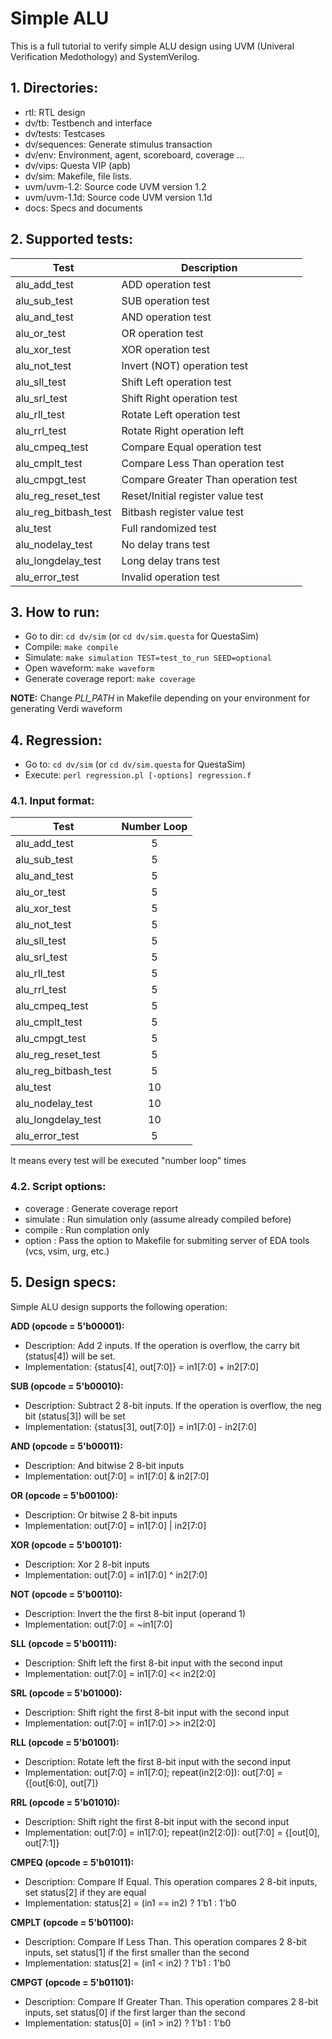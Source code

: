 # Simple ALU

This is a full tutorial to verify simple ALU design using UVM (Univeral Verification Medothology) and SystemVerilog. 


## 1. Directories:
- rtl: RTL design
- dv/tb: Testbench and interface
- dv/tests: Testcases
- dv/sequences: Generate stimulus transaction
- dv/env: Environment, agent, scoreboard, coverage ...
- dv/vips: Questa VIP (apb)
- dv/sim: Makefile, file lists.
- uvm/uvm-1.2: Source code UVM version 1.2
- uvm/uvm-1.1d: Source code UVM version 1.1d
- docs: Specs and documents



## 2. Supported tests:
| Test                  | Description                           |
| --------------------- | ------------------------------------- |
| alu_add_test          | ADD operation test                    |
| alu_sub_test          | SUB operation test                    |
| alu_and_test          | AND operation test                    |
| alu_or_test           | OR operation test                     |
| alu_xor_test          | XOR operation test                    |
| alu_not_test          | Invert (NOT) operation test           |
| alu_sll_test          | Shift Left operation test             |
| alu_srl_test          | Shift Right operation test            |
| alu_rll_test          | Rotate Left operation test            |
| alu_rrl_test          | Rotate Right operation left           |
| alu_cmpeq_test        | Compare Equal operation test          |
| alu_cmplt_test        | Compare Less Than operation test      |
| alu_cmpgt_test        | Compare Greater Than operation test   |
| alu_reg_reset_test    | Reset/Initial register value test     |
| alu_reg_bitbash_test  | Bitbash register value test           |
| alu_test              | Full randomized test                  |
| alu_nodelay_test      | No delay trans test                   |
| alu_longdelay_test    | Long delay trans test                 |
| alu_error_test        | Invalid operation test                |



## 3. How to run:
- Go to dir: `cd dv/sim` (or `cd dv/sim.questa` for QuestaSim)
- Compile: `make compile`
- Simulate: `make simulation TEST=test_to_run SEED=optional`
- Open waveform: `make waveform`
- Generate coverage report: `make coverage`

**NOTE:** 
Change *PLI_PATH* in Makefile depending on your environment for generating Verdi waveform



## 4. Regression:
- Go to: `cd dv/sim`  (or `cd dv/sim.questa` for QuestaSim)
- Execute: `perl regression.pl [-options] regression.f`

### 4.1. Input format:
| Test                  | Number Loop |
| --------------------- | :----------:|
| alu_add_test          |       5     |
| alu_sub_test          |       5     |
| alu_and_test          |       5     |
| alu_or_test           |       5     |
| alu_xor_test          |       5     |
| alu_not_test          |       5     |
| alu_sll_test          |       5     |
| alu_srl_test          |       5     |
| alu_rll_test          |       5     |
| alu_rrl_test          |       5     |
| alu_cmpeq_test        |       5     |
| alu_cmplt_test        |       5     |
| alu_cmpgt_test        |       5     |
| alu_reg_reset_test    |       5     |
| alu_reg_bitbash_test  |       5     |
| alu_test              |      10     |
| alu_nodelay_test      |      10     |
| alu_longdelay_test    |      10     |
| alu_error_test        |       5     |

It means every test will be executed "number loop" times

### 4.2. Script options:
- coverage : Generate coverage report
- simulate : Run simulation only (assume already compiled before)
- compile  : Run complation only 
- option   : Pass the option to Makefile for submiting server of EDA tools (vcs, vsim, urg, etc.)



## 5. Design specs:
Simple ALU design supports the following operation:

**ADD (opcode = 5'b00001):**
- Description: Add 2 inputs. If the operation is overflow, the carry bit (status[4]) will be set.
- Implementation: {status[4], out[7:0]} = in1[7:0] + in2[7:0]

**SUB (opcode = 5'b00010):**
- Description: Subtract 2 8-bit inputs. If the operation is overflow, the neg bit (status[3]) will be set 
- Implementation: {status[3], out[7:0]} = in1[7:0] - in2[7:0]

**AND (opcode = 5'b00011):**
- Description: And bitwise 2 8-bit inputs
- Implementation: out[7:0] = in1[7:0] & in2[7:0]

**OR  (opcode = 5'b00100):**
- Description: Or bitwise 2 8-bit inputs
- Implementation: out[7:0] = in1[7:0] | in2[7:0]

**XOR (opcode = 5'b00101):**
- Description: Xor 2 8-bit inputs
- Implementation: out[7:0] = in1[7:0] ^ in2[7:0]

**NOT (opcode = 5'b00110):**
- Description: Invert the the first 8-bit input (operand 1)
- Implementation: out[7:0] = ~in1[7:0]

**SLL (opcode = 5'b00111):**
- Description: Shift left the first 8-bit input with the second input
- Implementation: out[7:0] = in1[7:0] << in2[2:0]

**SRL (opcode = 5'b01000):**
- Description: Shift right the first 8-bit input with the second input
- Implementation: out[7:0] = in1[7:0] >> in2[2:0]

**RLL (opcode = 5'b01001):**
- Description: Rotate left the first 8-bit input with the second input
- Implementation: out[7:0] = in1[7:0]; repeat(in2[2:0]): out[7:0] = {[out[6:0], out[7]}

**RRL (opcode = 5'b01010):**
- Description: Shift right the first 8-bit input with the second input
- Implementation: out[7:0] = in1[7:0]; repeat(in2[2:0]): out[7:0] = {[out[0], out[7:1]}

**CMPEQ (opcode = 5'b01011):**
- Description: Compare If Equal. This operation compares 2 8-bit inputs, set status[2] if they are equal
- Implementation: status[2] = (in1 == in2) ? 1'b1 : 1'b0

**CMPLT (opcode = 5'b01100):**
- Description: Compare If Less Than. This operation compares 2 8-bit inputs, set status[1] if the first smaller than the second
- Implementation: status[2] = (in1 < in2) ? 1'b1 : 1'b0

**CMPGT (opcode = 5'b01101):**
- Description: Compare If Greater Than. This operation compares 2 8-bit inputs, set status[0] if the first larger than the second
- Implementation: status[0] = (in1 > in2) ? 1'b1 : 1'b0
